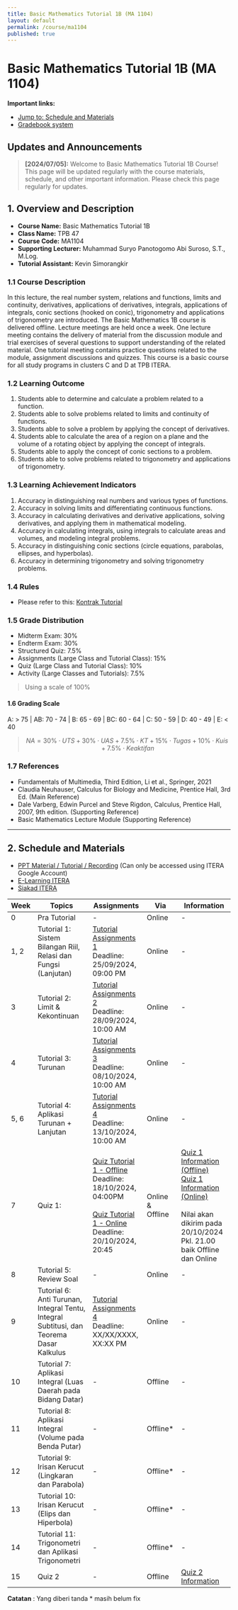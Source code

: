```yaml
---
title: Basic Mathematics Tutorial 1B (MA 1104)
layout: default
permalink: /course/ma1104
published: true
---
```

# Basic Mathematics Tutorial 1B (MA 1104)

**Important links:**

- [Jump to: Schedule and Materials](#2-schedule-and-materials)
- [Gradebook system](https://gradebook.kvn-tech.xyz/)

## Updates and Announcements

> **[2024/07/05]:** Welcome to Basic Mathematics Tutorial 1B Course! This page will be updated regularly with the course materials, schedule, and other important information. Please check this page regularly for updates.

## 1. Overview and Description

- **Course Name:** Basic Mathematics Tutorial 1B
- **Class Name:** TPB 47
- **Course Code:** MA1104
- **Supporting Lecturer:** Muhammad Suryo Panotogomo Abi Suroso, S.T., M.Log.
- **Tutorial Assistant:** Kevin Simorangkir

### 1.1 Course Description

In this lecture, the real number system, relations and functions, limits and continuity, derivatives, applications of derivatives, integrals, applications of integrals, conic sections (hooked on conic), trigonometry and applications of trigonometry are introduced. The Basic Mathematics 1B course is delivered offline. Lecture meetings are held once a week. One lecture meeting contains the delivery of material from the discussion module and trial exercises of several questions to support understanding of the related material. One tutorial meeting contains practice questions related to the module, assignment discussions and quizzes. This course is a basic course for all study programs in clusters C and D at TPB ITERA.

### 1.2 Learning Outcome

1. Students able to determine and calculate a problem related to a function.
2. Students able to solve problems related to limits and continuity of functions.
3. Students able to solve a problem by applying the concept of derivatives.
4. Students able to calculate the area of a region on a plane and the volume of a rotating object by applying the concept of integrals.
5. Students able to apply the concept of conic sections to a problem.
6. Students able to solve problems related to trigonometry and applications of trigonometry.

### 1.3 Learning Achievement Indicators

1. Accuracy in distinguishing real numbers and various types of functions.
2. Accuracy in solving limits and differentiating continuous functions.
3. Accuracy in calculating derivatives and derivative applications, solving derivatives, and applying them in mathematical modeling.
4. Accuracy in calculating integrals, using integrals to calculate areas and volumes, and modeling integral problems.
5. Accuracy in distinguishing conic sections (circle equations, parabolas, ellipses, and hyperbolas).
6. Accuracy in determining trigonometry and solving trigonometry problems.

### 1.4 Rules

- Please refer to this: [Kontrak Tutorial](#)

### 1.5 Grade Distribution

- Midterm Exam: 30%
- Endterm Exam: 30%
- Structured Quiz: 7.5%
- Assignments (Large Class and Tutorial Class): 15%
- Quiz (Large Class and Tutorial Class): 10%
- Activity (Large Classes and Tutorials): 7.5%

> Using a scale of 100%


#### 1.6 Grading Scale

A: > 75 | AB: 70 - 74 | B: 65 - 69 | BC: 60 - 64 | C: 50 - 59 | D: 40 - 49 | E: < 40


> $$ NA = 30\% \cdot UTS + 30\% \cdot UAS + 7.5\% \cdot KT + 15\% \cdot Tugas + 10\% \cdot Kuis + 7.5\% \cdot Keaktifan $$

### 1.7 References

- Fundamentals of Multimedia, Third Edition, Li et al., Springer, 2021
- Claudia Neuhauser, Calculus for Biology and Medicine, Prentice Hall, 3rd Ed. (Main Reference)
- Dale Varberg, Edwin Purcel and Steve Rigdon, Calculus, Prentice Hall, 2007, 9th edition. (Supporting Reference)
- Basic Mathematics Lecture Module (Supporting Reference)

---

## 2. Schedule and Materials

- [PPT Material / Tutorial / Recording](https://drive.google.com/drive/folders/1kObnAf1cd80bZd88nSG3eAhKtPVwtuce?usp=sharing) (Can only be accessed using ITERA Google Account)
- [E-Learning ITERA](https://kuliah.itera.ac.id/)
- [Siakad ITERA](http://siakad.itera.ac.id/)

| Week | Topics                                                         | Assignments                                                                                                                                                                          | Via       | Information                                                                                                                                                                    |
| ---- | -------------------------------------------------------------- | ------------------------------------------------------------------------------------------------------------------------------------------------------------------------------------ | ---------- | ------------------------------------------------------------------------------------------------------------------------------------------------------------------------------ |
| 0    | Pra Tutorial                                                   | -                                                                                                                                                                                    | Online | -                                                                                                                                                                              |
| 1, 2 | Tutorial 1: Sistem Bilangan Riil, Relasi dan Fungsi (Lanjutan) | <a href="https://forms.gle/M5g1AhxDXR1JQfuq6" target="_blank">Tutorial Assignments 1</a> <br> Deadline: 25/09/2024, 09:00 PM                                                                                   | Online          | -                                                                                                                                                                              |
| 3    | Tutorial 2: Limit & Kekontinuan                                | <a href="https://forms.gle/jt14yNbimFdfokdZ8" target="_blank">Tutorial Assignments 2</a> <br> Deadline: 28/09/2024, 10:00 AM                                                                                   | Online          | -                                                                                                                                                                              |
| 4    | Tutorial 3: Turunan                                            | <a href="https://forms.gle/TN9mjTcqKCqat4Cg8" target="_blank">Tutorial Assignments 3</a> <br> Deadline: 08/10/2024, 10:00 AM                                                                                   | Online          | -                                                                                                                                                                              |
| 5, 6 | Tutorial 4: Aplikasi Turunan + Lanjutan                        | <a href="https://classroom.google.com/u/5/w/NzA3OTQ4NTEyODg1/t/all" target="_blank">Tutorial Assignments 4</a> <br> Deadline: 13/10/2024, 10:00 AM                                                             | Online          | -                                                                                                                                                                              |
| 7 | Quiz 1:                                                        | <a href="https://forms.gle/qge2DZqQCDRLUyzdA" target="_blank">Quiz Tutorial 1 - Offline</a> <br> Deadline: 18/10/2024, 04:00PM <br> <br> <a href="https://forms.gle/HGq5b4CXKHKi8F9Z6" target="_blank">Quiz Tutorial 1 - Online</a> <br> Deadline: 20/10/2024, 20:45 | Online & Offline          | <a href="Quiz1.md" target="_blank">Quiz 1 Information (Offline)</a> <br> <a href="Quiz1-on.md" target="_blank">Quiz 1 Information (Online)</a> <br> <br> Nilai akan dikirim pada 20/10/2024 Pkl. 21.00 baik Offline dan Online |
| 8 | Tutorial 5: Review Soal                        | - | Online          | - |
| 9 | Tutorial 6: Anti Turunan, Integral Tentu, Integral Subtitusi, dan Teorema Dasar Kalkulus                    | <a href="#" target="_blank">Tutorial Assignments 4</a> <br> Deadline: XX/XX/XXXX, XX:XX PM | Online          | - |
| 10 | Tutorial 7: Aplikasi Integral (Luas Daerah pada Bidang Datar)                    | - | Offline          | - |
| 11 | Tutorial 8: Aplikasi Integral (Volume pada Benda Putar)                    | - | Offline*          | - |
| 12 | Tutorial 9: Irisan Kerucut (Lingkaran dan Parabola)                    | - | Offline*          | - |
| 13 | Tutorial 10: Irisan Kerucut (Elips dan Hiperbola)                    | - | Offline*          | - |
| 14 | Tutorial 11: Trigonometri dan Aplikasi Trigonometri                    | - | Offline*          | - |
| 15 | Quiz 2                    | - | Offline          | <a href="#" target="_blank">Quiz 2 Information</a> |


**Catatan** : Yang diberi tanda * masih belum fix
